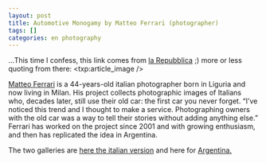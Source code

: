 ```yaml
---
layout: post
title: Automotive Monogamy by Matteo Ferrari (photographer)
tags: []
categories: en photography
---
```

...This time I confess, this link comes from [la Repubblica](http://milano.repubblica.it/cronaca/2012/04/04/foto/quattro_route_per_sempe-32758842/1/?ref=HRESS-7) ;) more or less quoting from there:
<txp:article_image />

[Matteo Ferrari](http://www.matteoferrari.net/) is a 44-years-old italian photographer born in Liguria and now living in Milan. His project collects photographic images of Italians who, decades later, still use their old car: the first car you never forget. “I’ve noticed this trend and I thought to make a service. Photographing owners with the old car was a way to tell their stories without adding anything else.” Ferrari has worked on the project since 2001 and with growing enthusiasm, and then has replicated the idea in Argentina.

The two galleries are [here the italian version](http://www.matteoferrari.net/i/0201.htm) and here for [Argentina.](http://www.matteoferrari.net/e/0218.htm)
